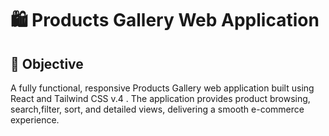 # 🛍️ Products Gallery Web Application

## 🎯 Objective
A fully functional, responsive Products Gallery web application built using React and Tailwind CSS v.4 . The application provides product browsing, search,filter, sort, and detailed views, delivering a smooth e-commerce experience.
